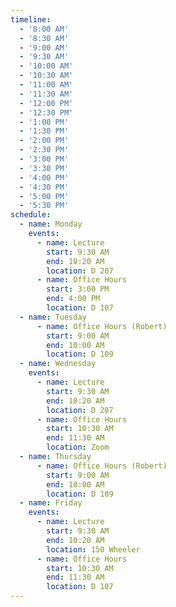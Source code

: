 ```yaml
---
timeline:
  - '8:00 AM'
  - '8:30 AM'
  - '9:00 AM'
  - '9:30 AM'
  - '10:00 AM'
  - '10:30 AM'
  - '11:00 AM'
  - '11:30 AM'
  - '12:00 PM'
  - '12:30 PM'
  - '1:00 PM'
  - '1:30 PM'
  - '2:00 PM'
  - '2:30 PM'
  - '3:00 PM'
  - '3:30 PM'
  - '4:00 PM'
  - '4:30 PM'
  - '5:00 PM'
  - '5:30 PM'
schedule:
  - name: Monday
    events:
      - name: Lecture
        start: 9:30 AM
        end: 10:20 AM
        location: D 207
      - name: Office Hours
        start: 3:00 PM
        end: 4:00 PM
        location: D 107
  - name: Tuesday
      - name: Office Hours (Robert)
        start: 9:00 AM
        end: 10:00 AM
        location: D 109
  - name: Wednesday
    events:
      - name: Lecture
        start: 9:30 AM
        end: 10:20 AM
        location: D 207
      - name: Office Hours
        start: 10:30 AM
        end: 11:30 AM
        location: Zoom
  - name: Thursday
      - name: Office Hours (Robert)
        start: 9:00 AM
        end: 10:00 AM
        location: D 109
  - name: Friday
    events:
      - name: Lecture
        start: 9:30 AM
        end: 10:20 AM
        location: 150 Wheeler
      - name: Office Hours
        start: 10:30 AM
        end: 11:30 AM
        location: D 107
---
```

